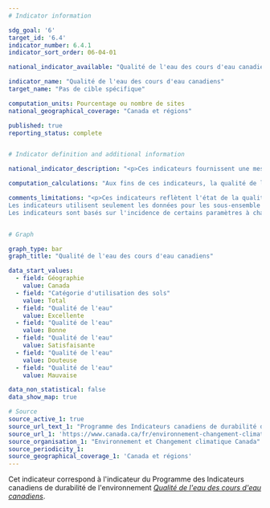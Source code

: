 ```yaml
---
# Indicator information

sdg_goal: '6'
target_id: '6.4'
indicator_number: 6.4.1
indicator_sort_order: 06-04-01

national_indicator_available: "Qualité de l'eau des cours d'eau canadiens"

indicator_name: "Qualité de l'eau des cours d'eau canadiens"
target_name: "Pas de cible spécifique"

computation_units: Pourcentage ou nombre de sites
national_geographical_coverage: "Canada et régions"

published: true
reporting_status: complete


# Indicator definition and additional information

national_indicator_description: "<p>Ces indicateurs fournissent une mesure de la capacité des cours d'eau du Canada à maintenir la flore et la faune. À chaque site de suivi, des données spécifiques sur la qualité de l'eau sont comparées aux valeurs recommandées de qualité de l'eau en vue de créer une cote pour le site. Si les mesures de la qualité de l'eau demeurent dans les seuils recommandés, un écosystème sain peut être maintenu. <br><br>La qualité de l'eau à un site de suivi est cotée excellente lorsque les paramètres dans un cours d'eau sont presque toujours conformes aux seuils recommandés. À l'inverse, la qualité de l'eau est cotée mauvaise lorsque les paramètres ne sont habituellement pas conformes à ces seuils, parfois de beaucoup. <em>Environnement et Changement climatique Canada (ECCC)</em></p>"

computation_calculations: "Aux fins de ces indicateurs, la qualité de l'eau est déterminée par la mesure des concentrations de produits chimiques et des valeurs de propriétés physiques (paramètres) de l'eau. Les valeurs de chaque paramètre sont comparées aux valeurs recommandées en matière de qualité de l'eau. (<em>ECCC</em>)"

comments_limitations: "<p>Ces indicateurs reflètent l'état de la qualité de l'eau dans les rivières du sud du Canada. Le nord du Canada est sous-représenté.<br><br>
Les indicateurs utilisent seulement les données pour les sous-ensemble de sous-variables là où des recommandations existent. Ils ne couvrent pas tous les problèmes éventuels liés à la qualité de l'eau au Canada.<br><br>
Les indicateurs sont basés sur l'incidence de certains paramètres à chaque site. Ces concentrations ne présentent pas l'effet des déversements ou d'autres événements transitoires, à moins que des échantillons aient été recueillis tout de suite après le déversement ou que leur effet sur la qualité de l'eau soit de longue durée. (<em>ECCC</em>)</p>"


# Graph

graph_type: bar
graph_title: "Qualité de l'eau des cours d'eau canadiens"

data_start_values:
  - field: Géographie
    value: Canada
  - field: "Catégorie d'utilisation des sols"
    value: Total
  - field: "Qualité de l'eau"
    value: Excellente
  - field: "Qualité de l'eau"
    value: Bonne
  - field: "Qualité de l'eau"
    value: Satisfaisante
  - field: "Qualité de l'eau"
    value: Douteuse
  - field: "Qualité de l'eau"
    value: Mauvaise

data_non_statistical: false
data_show_map: true

# Source
source_active_1: true
source_url_text_1: "Programme des Indicateurs canadiens de durabilité de l’environnement, Qualité de l’eau des cours d’eau canadiens"
source_url_1: 'https://www.canada.ca/fr/environnement-changement-climatique/services/indicateurs-environnementaux/qualite-eau-cours-eau-canadiens.html'
source_organisation_1: "Environnement et Changement climatique Canada"
source_periodicity_1: 
source_geographical_coverage_1: 'Canada et régions'
---
```

Cet indicateur correspond à l'indicateur du Programme des Indicateurs canadiens de durabilité de l'environnement <a href="https://www.canada.ca/fr/environnement-changement-climatique/services/indicateurs-environnementaux/qualite-eau-cours-eau-canadiens.html"> <em>Qualité de l'eau des cours d'eau canadiens</em></a>. 
